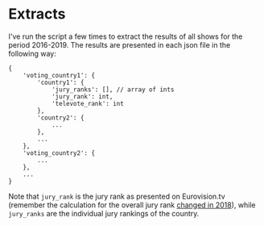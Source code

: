 # Extracts

I've run the script a few times to extract the results of all shows for the period 2016-2019. The results are presented in each json file in the following way:

```
{
	'voting_country1': {
		'country1': {
			'jury_ranks': [], // array of ints
			'jury_rank': int,
			'televote_rank': int
		},
		'country2': {
			...
		},
		...
	},
	'voting_country2': {
		...
	},
	...
}
```

Note that `jury_rank` is the jury rank as presented on Eurovision.tv (remember the calculation for the overall jury rank [changed in 2018](https://web.archive.org/web/20191212163612/https://eurovision.tv/story/subtle-significant-ebu-changes-weight-individual-jury-rankings)), while `jury_ranks` are the individual jury rankings of the country.